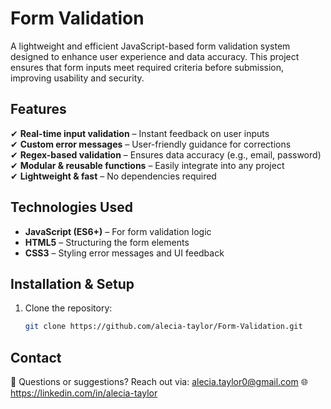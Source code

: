 # Form Validation

A lightweight and efficient JavaScript-based form validation system designed to enhance user experience and data accuracy. This project ensures that form inputs meet required criteria before submission, improving usability and security.

## Features  
 ✔ **Real-time input validation** – Instant feedback on user inputs  
 ✔ **Custom error messages** – User-friendly guidance for corrections  
 ✔ **Regex-based validation** – Ensures data accuracy (e.g., email, password)  
 ✔ **Modular & reusable functions** – Easily integrate into any project  
 ✔ **Lightweight & fast** – No dependencies required  

## Technologies Used  
- **JavaScript (ES6+)** – For form validation logic  
- **HTML5** – Structuring the form elements  
- **CSS3** – Styling error messages and UI feedback  

## Installation & Setup  
1. Clone the repository:  
   ```sh
   git clone https://github.com/alecia-taylor/Form-Validation.git

##  Contact
💬 Questions or suggestions? Reach out via: alecia.taylor0@gmail.com
🌐 https://linkedin.com/in/alecia-taylor
